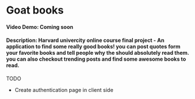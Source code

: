 # Goat books

#### Video Demo: Coming soon

#### Description: Harvard univercity online course final project - An application to find some really good books! you can post quotes form your favorite books and tell people why the should absolutely read them. you can also checkout trending posts and find some awesome books to read.

TODO

- Create authentication page in client side
